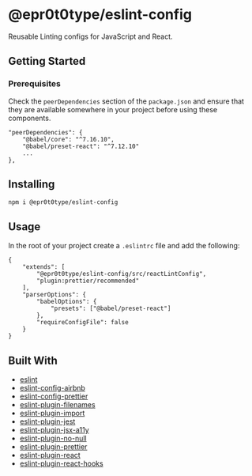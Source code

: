 # @epr0t0type/eslint-config
Reusable Linting configs for JavaScript and React.

## Getting Started

### Prerequisites
Check the `peerDependencies` section of the `package.json` and ensure that they are available somewhere in your project before using these components.

```
"peerDependencies": {
    "@babel/core": "^7.16.10",
    "@babel/preset-react": "^7.12.10"
    ...
},
```

## Installing
```
npm i @epr0t0type/eslint-config
```

## Usage
In the root of your project create a `.eslintrc` file and add the following:

```
{
    "extends": [
        "@epr0t0type/eslint-config/src/reactLintConfig",
        "plugin:prettier/recommended"
    ],
    "parserOptions": {
        "babelOptions": {
            "presets": ["@babel/preset-react"]
        },
        "requireConfigFile": false
    }
}
```

## Built With
* [eslint](https://eslint.org/)
* [eslint-config-airbnb](https://github.com/airbnb/javascript/tree/master/packages/eslint-config-airbnb)
* [eslint-config-prettier](https://github.com/prettier/eslint-config-prettier)
* [eslint-plugin-filenames](https://github.com/selaux/eslint-plugin-filenames)
* [eslint-plugin-import](https://www.npmjs.com/package/eslint-plugin-import)
* [eslint-plugin-jest](https://github.com/jest-community/eslint-plugin-jest)
* [eslint-plugin-jsx-a11y](https://github.com/jsx-eslint/eslint-plugin-jsx-a11y)
* [eslint-plugin-no-null](https://github.com/nene/eslint-plugin-no-null)
* [eslint-plugin-prettier](https://github.com/prettier/eslint-plugin-prettier)
* [eslint-plugin-react](https://github.com/yannickcr/eslint-plugin-react)
* [eslint-plugin-react-hooks](https://www.npmjs.com/package/eslint-plugin-react-hooks)
